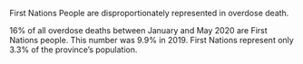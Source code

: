 <!-- Section Level Feedback -->
<markdown-container>
  <markdown-column>

First Nations People are disproportionately represented in overdose death.

16% of all overdose deaths between January and May 2020 are First Nations people. This number was 9.9% in 2019. First Nations represent only 3.3% of the province’s population.

  </markdown-column>
  
  <markdown-column>
  <markdown-image src="images/learn/first-nations-graphs.png" style="max-width: 500px; margin: 0 auto"></markdown-image>
  </markdown-column>
</markdown-container>